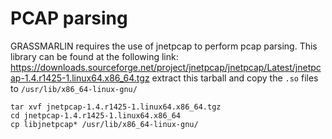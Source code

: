 # PCAP parsing
GRASSMARLIN requires the use of jnetpcap to perform pcap parsing. This library
can be found at the following link:
https://downloads.sourceforge.net/project/jnetpcap/jnetpcap/Latest/jnetpcap-1.4.r1425-1.linux64.x86_64.tgz
extract this tarball and copy the `.so` files to `/usr/lib/x86_64-linux-gnu/`
```
tar xvf jnetpcap-1.4.r1425-1.linux64.x86_64.tgz
cd jnetpcap-1.4.r1425-1.linux64.x86_64
cp libjnetpcap* /usr/lib/x86_64-linux-gnu/
```
